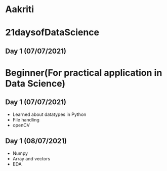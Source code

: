 # Aakriti
# 21daysofDataScience
## Day 1 (07/07/2021)
# Beginner(For practical application in Data Science)

## Day 1 (07/07/2021)
- Learned about datatypes in Python
- File handling 
- openCV
## Day 1 (08/07/2021)
- Numpy
- Array and vectors
- EDA
